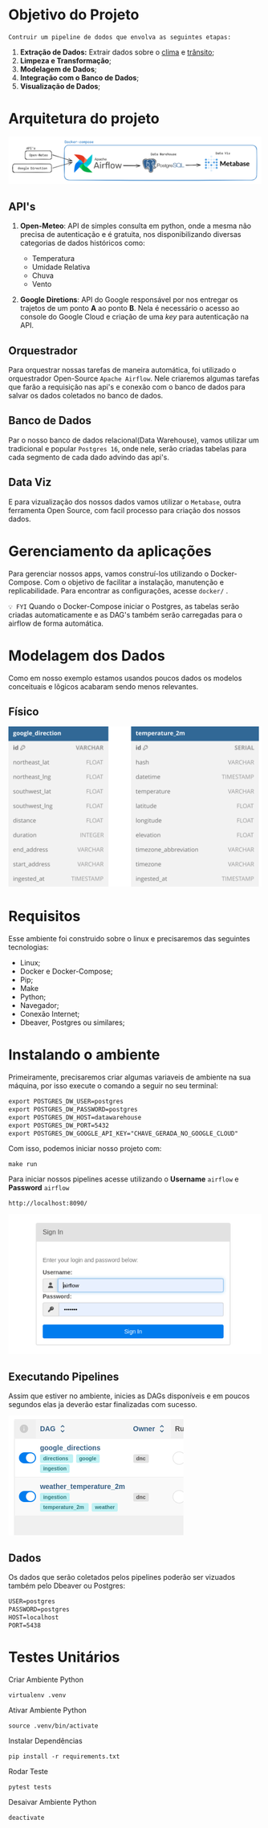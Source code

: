 # Objetivo do Projeto
    Contruir um pipeline de dodos que envolva as seguintes etapas:
1. **Extração de Dados:** Extrair dados sobre o [clima](https://open-meteo.com/en/docs#latitude=-23.1794&longitude=-45.8869&timezone=America%2FSao_Paulo) e [trânsito](https://developers.google.com/maps/documentation/directions/overview);
2. **Limpeza e Transformação**;
3. **Modelagem de Dados**;
4. **Integração com o Banco de Dados**;
5. **Visualização de Dados**; 


# Arquitetura do projeto
![alt text](docs/images/arquitetura_projeto.png)


## API's
1. **Open-Meteo**: API de simples consulta em python, onde a mesma não precisa de autenticação e é gratuita, nos disponibilizando diversas categorias de dados históricos como:
    
    - Temperatura
    - Umidade Relativa
    - Chuva
    - Vento 

2. **Google Diretions**: API do Google responsável por nos entregar os trajetos de um ponto **A** ao ponto **B**. Nela é necessário o acesso ao console do Google Cloud e criação de uma *key* para autenticação na API.

## Orquestrador
Para orquestrar nossas tarefas de maneira automática, foi utilizado o orquestrador Open-Source `Apache Airflow`. Nele criaremos algumas tarefas que farão a requisição nas api's e conexão com o banco de dados para salvar os dados coletados no banco de dados.

## Banco de Dados
Par o nosso banco de dados relacional(Data Warehouse), vamos utilizar um tradicional e popular `Postgres 16`, onde nele, serão criadas tabelas para cada segmento de cada dado advindo das api's.

## Data Viz
E para vizualização dos nossos dados vamos utilizar o `Metabase`, outra ferramenta Open Source, com facil processo para criação dos nossos dados.

#  Gerenciamento da aplicações
Para gerenciar nossos apps, vamos construí-los utilizando o Docker-Compose. Com o objetivo de facilitar a instalação, manutenção e replicabilidade. Para encontrar as configurações, acesse `docker/` .

`💡 FYI` Quando o Docker-Compose iniciar o Postgres, as tabelas serão criadas automaticamente e as DAG's também serão carregadas para o airflow de forma automática. 


# Modelagem dos Dados 
Como em nosso exemplo estamos usandos poucos dados os modelos conceituais e lõgicos acabaram sendo menos relevantes.

## Físico
![alt text](docs/data/Untitled.svg)


# Requisitos
Esse ambiente foi construido sobre o linux e precisaremos das seguintes tecnologias:

- Linux;
- Docker e Docker-Compose;
- Pip;
- Make
- Python;
- Navegador;
- Conexão Internet;
- Dbeaver, Postgres ou similares;


# Instalando o ambiente
Primeiramente, precisaremos criar algumas variaveis de ambiente na sua máquina, por isso execute o comando a seguir no seu terminal:

    export POSTGRES_DW_USER=postgres
    export POSTGRES_DW_PASSWORD=postgres
    export POSTGRES_DW_HOST=datawarehouse
    export POSTGRES_DW_PORT=5432
    export POSTGRES_DW_GOOGLE_API_KEY="CHAVE_GERADA_NO_GOOGLE_CLOUD"


Com isso, podemos iniciar nosso projeto com:

    make run


Para iniciar nossos pipelines acesse utilizando o **Username** `airflow` e **Password** `airflow` 
    
    http://localhost:8090/

![alt text](docs/images/tela_login_airflow.png)


## Executando Pipelines
Assim que estiver no ambiente, inicies as DAGs disponíveis e em poucos segundos elas ja deverão estar finalizadas com sucesso.

![alt text](docs/images/dasg_exemplo.png)


## Dados
Os dados que serão coletados pelos pipelines poderão ser vizuados também pelo Dbeaver ou Postgres:

    USER=postgres
    PASSWORD=postgres
    HOST=localhost
    PORT=5438

# Testes Unitários

Criar  Ambiente Python
	
    virtualenv .venv

Ativar Ambiente Python

	source .venv/bin/activate

Instalar Dependências

    pip install -r requirements.txt

Rodar Teste

    pytest tests


Desaivar Ambiente Python
	
    deactivate
